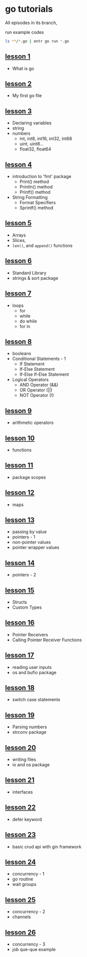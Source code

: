 # go tutorials

All episodes in its branch,

run example codes

```bash
ls **/*.go | entr go run *.go
```

## [lesson 1](https://github.com/KerimCETINBAS/golang/tree/lesson_1)

- What is go

## [lesson 2](https://github.com/KerimCETINBAS/golang/tree/lesson_2)

- My first go file

## [lesson 3](https://github.com/KerimCETINBAS/golang/tree/lesson_3)

- Declaring variables
- string
- numbers
  - int, int8, int16, int32, int68
  - uint, uint8...
  - float32, float64

## [lesson 4](https://github.com/KerimCETINBAS/golang/tree/lesson_4)

- introduction to 'fmt' package
  - Print() method
  - Println() method
  - Printf() method
- String Formatting
  - Format Specifiers
  - Sprintf() method

## [lesson 5](https://github.com/KerimCETINBAS/golang/tree/lesson_5)

- Arrays
- Slices,
- `len()`, and `append()` functions

## [lesson 6](https://github.com/KerimCETINBAS/golang/tree/lesson_6)

- Standard Library
- strings & sort package

## [lesson 7](https://github.com/KerimCETINBAS/golang/tree/lesson_7)

- loops
  - for
  - while
  - do while
  - for in

## [lesson 8](https://github.com/KerimCETINBAS/golang/tree/lesson_8)

- booleans
- Conditional Statements - 1
  - If Statement
  - If-Else Statement
  - If-Else If-Else Statement
- Logical Operators
  - AND Operator (&&)
  - OR Operator (||)
  - NOT Operator (!)

## [lesson 9](https://github.com/KerimCETINBAS/golang/tree/lesson_9)

- arithmetic operators

## [lesson 10](https://github.com/KerimCETINBAS/golang/tree/lesson_10)

- functions

## [lesson 11](https://github.com/KerimCETINBAS/golang/tree/lesson_11)

- package scopes

## [lesson 12](https://github.com/KerimCETINBAS/golang/tree/lesson_12)

- maps

## [lesson 13](https://github.com/KerimCETINBAS/golang/tree/lesson_13)

- passing by value
- pointers - 1
- non-pointer values
- pointer wrapper values

## [lesson 14](https://github.com/KerimCETINBAS/golang/tree/lesson_14)

- pointers - 2

## [lesson 15](https://github.com/KerimCETINBAS/golang/tree/lesson_15)

- Structs
- Custom Types

## [lesson 16](https://github.com/KerimCETINBAS/golang/tree/lesson_16)

- Pointer Receivers
- Calling Pointer Receiver Functions

## [lesson 17](https://github.com/KerimCETINBAS/golang/tree/lesson_17)

- reading user inputs
- os and bufio package

## [lesson 18](https://github.com/KerimCETINBAS/golang/tree/lesson_18)

- switch case statements

## [lesson 19](https://github.com/KerimCETINBAS/golang/tree/lesson_19)

- Parsing numbers
- strconv package

## [lesson 20](https://github.com/KerimCETINBAS/golang/tree/lesson_20)

- writing files
- io and os package

## [lesson 21](https://github.com/KerimCETINBAS/golang/tree/lesson_21)

- interfaces

## [lesson 22](https://github.com/KerimCETINBAS/golang/tree/lesson_22)

- defer keyword

## [lesson 23](https://github.com/KerimCETINBAS/golang/tree/lesson_23)

- basic crud api with gin framework

## [lesson 24](https://github.com/KerimCETINBAS/golang/tree/lesson_24)
 
- concurrency - 1
- go routine
- wait groups


## [lesson 25](https://github.com/KerimCETINBAS/golang/tree/lesson_25)

- concurrency - 2
- channels

## [lesson 26](https://github.com/KerimCETINBAS/golang/tree/lesson_26)

- concurrency - 3
- job que-que example

